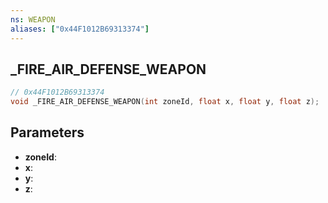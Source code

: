 ```yaml
---
ns: WEAPON
aliases: ["0x44F1012B69313374"]
---
```

## _FIRE_AIR_DEFENSE_WEAPON

```c
// 0x44F1012B69313374
void _FIRE_AIR_DEFENSE_WEAPON(int zoneId, float x, float y, float z);
```


## Parameters
* **zoneId**: 
* **x**: 
* **y**: 
* **z**: 

